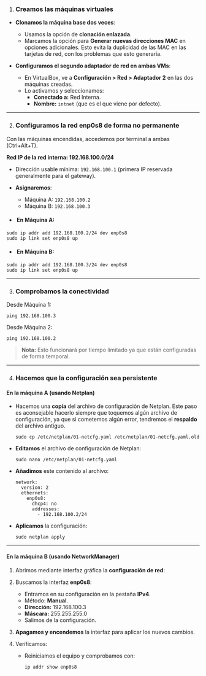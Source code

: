 1. ### **Creamos las máquinas virtuales**

* **Clonamos la máquina base dos veces**:

   * Usamos la opción de **clonación enlazada**.
   * Marcamos la opción para **Generar nuevas direcciones MAC** en opciones adicionales. Esto evita la duplicidad de las MAC en las tarjetas de red, con los problemas que esto generaría.

* **Configuramos el segundo adaptador de red en ambas VMs**:
   * En VirtualBox, ve a **Configuración > Red > Adaptador 2** en las dos máquinas creadas.
   * Lo activamos y seleccionamos:
     * **Conectado a:** Red Interna.
     * **Nombre:** `intnet` (que es el que viene por defecto). 

***

2. ### **Configuramos la red enp0s8 de forma no permanente**

Con las máquinas encendidas, accedemos por terminal a ambas (Ctrl+Alt+T).

**Red IP de la red interna: 192.168.100.0/24**

* Dirección usable mínima: `192.168.100.1` (primera IP reservada generalmente para el gateway).
* **Asignaremos**:

  * Máquina A: `192.168.100.2`
  * Máquina B: `192.168.100.3`

* #### ️ En Máquina A:

```shell
sudo ip addr add 192.168.100.2/24 dev enp0s8
sudo ip link set enp0s8 up
```

* #### ️ En Máquina B:

```shell
sudo ip addr add 192.168.100.3/24 dev enp0s8
sudo ip link set enp0s8 up
```

---

3. ### **Comprobamos la conectividad**

Desde Máquina 1:

```shell
ping 192.168.100.3
```

Desde Máquina 2:

```shell
ping 192.168.100.2
```

> **Nota:** Esto funcionará por tiempo limitado ya que están configuradas de forma temporal.

---

4. ### **Hacemos que la configuración sea persistente**

#### En la máquina A (usando **Netplan**)

* Hacemos una **copia** del archivo de configuración de Netplan. Este paso es aconsejable hacerlo siempre que toquemos algún archivo de configuración, ya que si cometemos algún error, tendremos el **respaldo** del archivo antiguo.

    ```shell
    sudo cp /etc/netplan/01-netcfg.yaml /etc/netplan/01-netcfg.yaml.old
    ```

* **Editamos** el archivo de configuración de Netplan:

    ```shell
    sudo nano /etc/netplan/01-netcfg.yaml
    ```

* **Añadimos** este contenido al archivo:

    ```
    network:
      version: 2
      ethernets:
        enp0s8:
          dhcp4: no
          addresses:
            - 192.168.100.2/24
    ```

* **Aplicamos** la configuración:

    ```shell
    sudo netplan apply
    ```

---

#### En la máquina B (usando NetworkManager)

1. Abrimos mediante interfaz gráfica la **configuración de red**:

2. Buscamos la interfaz **enp0s8**:
    * Entramos en su configuración en la pestaña **IPv4**.
    * Método: **Manual**.
    * **Dirección:** 192.168.100.3
    * **Máscara:** 255.255.255.0
    * Salimos de la configuración.

3. **Apagamos y encendemos** la interfaz para aplicar los nuevos cambios.

4. Verificamos:
   * Reiniciamos el equipo y comprobamos con:
     ```shell
     ip addr show enp0s8
     ```

